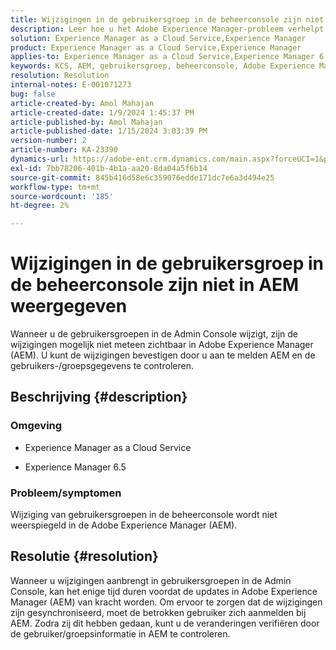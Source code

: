 ```yaml
---
title: Wijzigingen in de gebruikersgroep in de beheerconsole zijn niet in AEM weergegeven
description: Leer hoe u het Adobe Experience Manager-probleem verhelpt waarbij wijzigingen in de gebruikersgroep in de beheerconsole niet in AEM worden weergegeven. Controleer de gebruikers-/groepgegevens.
solution: Experience Manager as a Cloud Service,Experience Manager
product: Experience Manager as a Cloud Service,Experience Manager
applies-to: Experience Manager as a Cloud Service,Experience Manager 6.5
keywords: KCS, AEM, gebruikersgroep, beheerconsole, Adobe Experience Manager, AEM 6.5
resolution: Resolution
internal-notes: E-001071273
bug: false
article-created-by: Amol Mahajan
article-created-date: 1/9/2024 1:45:37 PM
article-published-by: Amol Mahajan
article-published-date: 1/15/2024 3:03:39 PM
version-number: 2
article-number: KA-23390
dynamics-url: https://adobe-ent.crm.dynamics.com/main.aspx?forceUCI=1&pagetype=entityrecord&etn=knowledgearticle&id=f4520c5a-f5ae-ee11-a569-6045bd006268
exl-id: 7bb78206-401b-4b1a-aa20-8da04a5f6b14
source-git-commit: 845b416d58e6c359076edde171dc7e6a3d494e25
workflow-type: tm+mt
source-wordcount: '185'
ht-degree: 2%

---
```


# Wijzigingen in de gebruikersgroep in de beheerconsole zijn niet in AEM weergegeven


Wanneer u de gebruikersgroepen in de Admin Console wijzigt, zijn de wijzigingen mogelijk niet meteen zichtbaar in Adobe Experience Manager (AEM). U kunt de wijzigingen bevestigen door u aan te melden AEM en de gebruikers-/groepsgegevens te controleren.

## Beschrijving {#description}


### <b>Omgeving</b>

- Experience Manager as a Cloud Service


- Experience Manager 6.5




### <b>Probleem/symptomen</b>

Wijziging van gebruikersgroepen in de beheerconsole wordt niet weerspiegeld in de Adobe Experience Manager (AEM).


## Resolutie {#resolution}


Wanneer u wijzigingen aanbrengt in gebruikersgroepen in de Admin Console, kan het enige tijd duren voordat de updates in Adobe Experience Manager (AEM) van kracht worden. Om ervoor te zorgen dat de wijzigingen zijn gesynchroniseerd, moet de betrokken gebruiker zich aanmelden bij AEM. Zodra zij dit hebben gedaan, kunt u de veranderingen verifiëren door de gebruiker/groepsinformatie in AEM te controleren.
